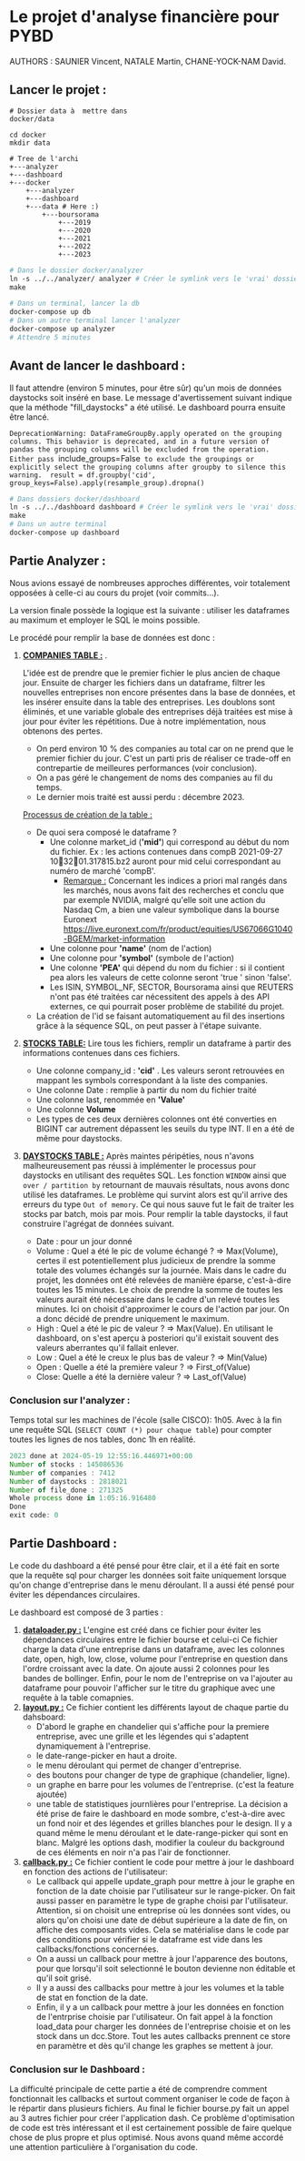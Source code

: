 # Le projet d'analyse financière pour PYBD

AUTHORS : SAUNIER Vincent, NATALE Martin, CHANE-YOCK-NAM David.

## Lancer le projet :

```shell
# Dossier data à  mettre dans 
docker/data

cd docker
mkdir data

# Tree de l'archi
+---analyzer
+---dashboard
+---docker
	+---analyzer
	+---dashboard
	+---data # Here :)
    	+---boursorama
        	+---2019
        	+---2020
        	+---2021
        	+---2022
        	+---2023

```

```dockerfile
# Dans le dossier docker/analyzer
ln -s ../../analyzer/ analyzer # Créer le symlink vers le 'vrai' dossier analyzer
make

# Dans un terminal, lancer la db
docker-compose up db
# Dans un autre terminal lancer l'analyzer
docker-compose up analyzer
# Attendre 5 minutes
```

## Avant de lancer le dashboard :

Il faut attendre (environ 5 minutes, pour être sûr) qu'un mois de données daystocks soit inséré en base. Le message d'avertissement suivant indique que la méthode "fill_daystocks" a été utilisé. Le dashboard pourra ensuite être lancé.

`DeprecationWarning: DataFrameGroupBy.apply operated on the grouping columns. This behavior is deprecated, and in a future version of pandas the grouping columns will be excluded from the operation. Either pass `include_groups=False` to exclude the groupings or explicitly select the grouping columns after groupby to silence this warning.  result = df.groupby('cid', group_keys=False).apply(resample_group).dropna()`

```dockerfile
# Dans dossiers docker/dashboard
ln -s ../../dashboard dashboard # Créer le symlink vers le 'vrai' dossier dashboard
make
# Dans un autre terminal
docker-compose up dashboard


```

## Partie Analyzer :

Nous avions essayé de nombreuses approches différentes, voir totalement opposées à celle-ci au cours du projet (voir commits...).

La version finale possède la logique est la suivante : utiliser les dataframes au maximum et employer le SQL le moins possible.

Le procédé pour remplir la base de données est donc :

1. <u>**COMPANIES TABLE :**</u> .

   L'idée est de prendre que le premier fichier le plus ancien de chaque jour. Ensuite de charger les fichiers dans un dataframe, filtrer les nouvelles entreprises non encore présentes dans la base de données, et les insérer ensuite dans la table des entreprises. Les doublons sont éliminés, et une variable globale des entreprises déjà traitées est mise à jour pour éviter les répétitions. Due à notre implémentation, nous obtenons des pertes.

   - On perd environ 10 % des companies au total car on ne prend que le premier fichier du jour. C'est un parti pris de réaliser ce trade-off en contrepartie de meilleures performances (voir conclusion).
   - On a pas géré le changement de noms des companies au fil du temps.
   - Le dernier mois traité est aussi perdu : décembre 2023.

   <u>Processus de création de la table :</u>

   - De quoi sera composé le dataframe ?
     - Une colonne market_id (**'mid'**) qui correspond au début du nom du fichier. Ex : les actions contenues dans compB 2021-09-27 103201.317815.bz2 auront pour mid celui correspondant au numéro de marché 'compB'. 
       - <u>Remarque :</u>  Concernant les indices a priori mal rangés dans les marchés, nous avons fait des recherches et conclu que par exemple NVIDIA, malgré qu'elle soit une action du Nasdaq Cm, a bien une valeur symbolique dans la bourse Euronext https://live.euronext.com/fr/product/equities/US67066G1040-BGEM/market-information
     - Une colonne pour **'name'** (nom de l'action)
     - Une colonne pour **'symbol'** (symbole de l'action)
     - Une colonne **'PEA'** qui dépend du nom du fichier : si il contient pea alors les valeurs de cette colonne seront 'true ' sinon 'false'.
     - Les ISIN, SYMBOL_NF, SECTOR, Boursorama ainsi que REUTERS n'ont pas été traitées car nécessitent des appels à des API externes, ce qui pourrait poser problème de stabilité du projet.
   - La création de l'id se faisant automatiquement au fil des insertions grâce à la séquence SQL, on peut passer à l'étape suivante.

2. <u>**STOCKS TABLE:**</u> Lire tous les fichiers, remplir un dataframe à partir des informations contenues dans ces fichiers.

   - Une colonne company_id : **'cid'** . Les valeurs seront retrouvées en mappant les symbols correspondant à la liste des companies.
   - Une colonne Date : remplie à partir du nom du fichier traité
   - Une colonne last, renommée en **'Value'** 
   - Une colonne **Volume** 
   - Les types de ces deux dernières colonnes ont été converties en BIGINT car autrement dépassent les seuils du type INT. Il en a été de même pour daystocks.

3. **<u>DAYSTOCKS TABLE :</u>** Après maintes péripéties, nous n'avons malheureusement pas réussi à implémenter le processus pour daystocks en utilisant des requêtes SQL. Les fonction `WINDOW` ainsi que `over / partition by` retournant de mauvais résultats, nous avons donc utilisé les dataframes. Le problème qui survint alors est qu'il arrive des erreurs du type `Out of memory`. Ce qui nous sauve fut le fait de traiter les stocks par batch, mois par mois. Pour remplir la table daystocks, il faut construire l'agrégat de données suivant.

   - Date : pour un jour donné
   - Volume : Quel a été le pic de volume échangé ? => Max(Volume), certes il est potentiellement plus judicieux de prendre la somme totale des volumes échangés sur la journée. Mais dans le cadre du projet, les données ont été relevées de manière éparse, c'est-à-dire toutes les 15 minutes. Le choix de prendre la somme de toutes les valeurs aurait été nécessaire dans le cadre d'un relevé toutes les minutes. Ici on choisit d'approximer le cours de l'action par jour. On a donc décidé de prendre uniquement le maximum. 
   - High : Quel a été le pic de valeur ? => Max(Value). En utilisant le dashboard, on s'est aperçu à posteriori qu'il existait souvent des valeurs aberrantes qu'il fallait enlever.
   - Low : Quel a été le creux le plus bas de valeur ? => Min(Value)
   - Open : Quelle a été la première valeur ? => First_of(Value)
   - Close: Quelle a été la dernière valeur ? => Last_of(Value)

### Conclusion sur l'analyzer :

Temps total sur les machines de l'école (salle CISCO): 1h05. Avec à la fin une requête SQL (`SELECT COUNT (*) pour chaque table`) pour compter toutes les lignes de nos tables, donc 1h en réalité.

```js
2023 done at 2024-05-19 12:55:16.446971+00:00
Number of stocks : 145086536
Number of companies : 7412
Number of daystocks : 2818021
Number of file_done : 271325
Whole process done in 1:05:16.916480
Done
exit code: 0
```



## Partie Dashboard :

Le code du dashboard a été pensé pour être clair, et il a été fait en sorte que la requête sql pour charger les données soit faite uniquement lorsque qu'on change d'entreprise dans le menu déroulant. Il a aussi été pensé pour éviter les dépendances circulaires.

Le dashboard est composé de 3 parties :
1. <u>**dataloader.py :**</u> L'engine est créé dans ce fichier pour éviter les dépendances circulaires entre le fichier bourse et celui-ci Ce fichier charge la data d'une entreprise dans un dataframe, avec les colonnes date, open, high, low, close, volume pour l'entreprise en question dans l'ordre croissant avec la date. On ajoute aussi 2 colonnes pour les bandes de bollinger. Enfin, pour le nom de l'entreprise on va l'ajouter au dataframe pour pouvoir l'afficher sur le titre du graphique avec une requête à la table comapnies. 
2. <u>**layout.py :**</u> Ce fichier contient les différents layout de chaque partie du dahsboard: 
   - D'abord le graphe en chandelier qui s'affiche pour la premiere entreprise, avec une grille et les légendes qui s'adaptent dynamiquement à l'entreprise.
   - le date-range-picker en haut a droite.
   - le menu déroulant qui permet de changer d'entreprise.
   - des boutons pour changer de type de graphique (chandelier, ligne).
   - un graphe en barre pour les volumes de l'entreprise. (c'est la feature ajoutée)
   - une table de statistiques journlières pour l'entreprise.
   La décision a été prise de faire le dashboard en mode sombre, c'est-à-dire avec un fond noir et des légendes et grilles blanches pour le design. Il y a quand même le menu déroulant et le date-range-picker qui sont en blanc. Malgré les options dash, modifier la couleur du background de ces éléments en noir n'a pas l'air de fonctionner.
3. <u>**callback.py :**</u> Ce fichier contient le code pour mettre à jour le dashboard en fonction des actions de l'utilisateur:
   - Le callback qui appelle update_graph pour mettre à jour le graphe en fonction de la date choisie par l'utilisateur sur le range-picker. On fait aussi passer en paramètre le type de graphe choisi par l'utilisateur. Attention, si on choisit une entreprise où les données sont vides, ou alors qu'on choisi une date de début supérieure a la date de fin, on affiche des composants vides. Cela se matérialise dans le code par des conditions pour vérifier si le dataframe est vide dans les callbacks/fonctions concernées.
   - On a aussi un callback pour mettre à jour l'apparence des boutons, pour que lorsqu'il soit selectionné le bouton devienne non éditable et qu'il soit grisé.
   - Il y a aussi des callbacks pour mettre à jour les volumes et la table de stat en fonction de la date.
   - Enfin, il y a un callback pour mettre à jour les données en fonction de l'entrprise choisie par l'utilisateur. On fait appel à la fonction load_data pour charger les données de l'entreprise choisie et on les stock dans un dcc.Store. Tout les autes callbacks prennent ce store en paramètre et dès qu'il change les graphes se mettent à jour.



### Conclusion sur le Dashboard :

La difficulté principale de cette partie a été de comprendre comment fonctionnait les callbacks et surtout comment organiser le code de façon à le répartir dans plusieurs fichiers. Au final le fichier bourse.py fait un appel au 3 autres fichier pour créer l'application dash. 
Ce problème d'optimisation de code est très intéressant et il est certainement possible de faire quelque chose de plus propre et plus optimisé. Nous avons quand même accordé une attention particulière à l'organisation du code.

























